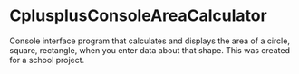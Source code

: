 # CplusplusConsoleAreaCalculator
Console interface program that calculates and displays the area of a circle, square, rectangle, when you enter data about that shape. This was created for a school project.

